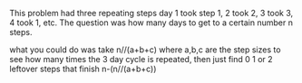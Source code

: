 This problem had three repeating steps day 1 took step 1, 2 took 2, 3 took 3, 4 took 1, etc.
The question was how many days to get to a certain number n steps.

what you could do was take n//(a+b+c) where a,b,c are the step sizes to see how many times the 3 day cycle is repeated, then just find 0 1 or 2 leftover steps that finish n-(n//(a+b+c))

